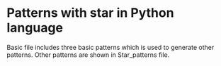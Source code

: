 # Patterns with star in Python language
Basic file includes three basic patterns which is used to generate other patterns.
Other patterns are shown in Star_patterns file.
